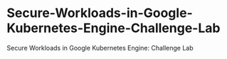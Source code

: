 # Secure-Workloads-in-Google-Kubernetes-Engine-Challenge-Lab
Secure Workloads in Google Kubernetes Engine: Challenge Lab
